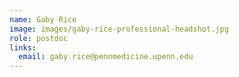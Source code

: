 ```yaml
---
name: Gaby Rice
image: images/gaby-rice-professional-headshot.jpg
role: postdoc
links:
  email: gaby.rice@pennmedicine.upenn.edu
---
```



